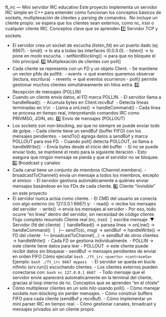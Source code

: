 ft_irc — Mini servidor IRC educativo
Este proyecto implementa un servidor IRC simple en C++ para entender cómo funcionan los conceptos básicos de sockets, multiplexación de clientes y parsing de comandos.  No incluye un cliente propio: se espera que los clientes sean externos, como nc, irssi o cualquier cliente IRC.
Conceptos clave que se aprenden
1️⃣ Servidor TCP y sockets
- El servidor crea un socket de escucha (listen_fd) en un puerto dado (ej: 6667). - bind() → lo ata a todas las interfaces (0.0.0.0). - listen() → lo pone en modo escucha. - setNonBlocking() → para que no bloquee el hilo principal.
2️⃣ Multiplexación de clientes con poll()
- Cada cliente se representa con un FD y un objeto Client. - Se mantiene un vector pfds de pollfd:   - events → qué eventos queremos observar (lectura, escritura)   - revents → qué eventos ocurrieron - poll() permite gestionar muchos clientes simultáneamente sin hilos extra.
3️⃣ Recepción de mensajes (POLLIN)
- Cuando un cliente envía datos, el FD marca POLLIN. - El servidor llama a handleRead():   - Acumula bytes en Client.recvBuf   - Detecta líneas terminadas en \r\n   - Llama a onLine() → handleCommand() - Cada línea se procesa en tiempo real, interpretando comandos IRC como PRIVMSG, JOIN, etc.
4️⃣ Envío de mensajes (POLLOUT)
- Los sockets son non-blocking, así que no siempre se puede enviar todo de golpe. - Cada cliente tiene un sendBuf (buffer FIFO) con los mensajes pendientes. - sendTo() agrega datos a sendBuf y marca POLLOUT para ese FD. - Cuando poll() detecta POLLOUT, se llama a handleWrite():   - Envía bytes desde el inicio del buffer   - Si no se puede enviar todo, se mantiene el resto para la siguiente iteración - Esto asegura que ningún mensaje se pierda y que el servidor no se bloquee.
5️⃣ Broadcast y canales
- Cada canal tiene un conjunto de miembros (Channel.members). - broadcastToChannel() envía un mensaje a todos los miembros, excepto el emisor. - El servidor gestiona automáticamente a quiénes enviar mensajes basándose en los FDs de cada cliente.
6️⃣ Cliente “invisible” en este proyecto
- El servidor nunca actúa como cliente. - El CMD del usuario se conecta con algo externo (nc 127.0.0.1 6667) y:   - read() → recibe los mensajes del servidor   - write() → envía los mensajes al servidor - Por eso, todo ocurre “en línea” dentro del servidor, sin necesidad de código cliente.
Flujo completo resumido
Cliente real (nc, irssi)         │ escribe mensaje         ▼ Servidor (fd del cliente)         │ handleRead() → parsea línea → onLine() → handleCommand()         │         ├─ sendTo(c, msg) → sendBuf → handleWrite() → FD del cliente         └─ broadcastToChannel(...) → sendBuf de otros clientes → handleWrite()  - Cada FD se gestiona individualmente. - POLLIN → este cliente tiene datos para leer - POLLOUT → este cliente puede recibir datos sin bloquear - sendBuf → mensajes pendientes de enviar en orden FIFO
Cómo ejecutar
```bash ./ft_irc <puerto> <contraseña> ```  Ejemplo: ```bash ./ft_irc 6667 mypass ```  - El servidor se queda en bucle infinito (srv.run()) escuchando clientes. - Los clientes externos pueden conectarse con: ```bash nc 127.0.0.1 6667 ``` - Todo mensaje que el servidor envíe aparecerá automáticamente en la terminal del cliente, gracias al loop interno de nc.
Conceptos que se aprenden “en el chiste”
- Cómo multiplexar clientes en un solo hilo usando poll(). - Cómo manejar sockets non-blocking sin perder mensajes. - Cómo construir buffers FIFO para cada cliente (sendBuf y recvBuf). - Cómo implementar un mini parser IRC en tiempo real. - Cómo gestionar canales, broadcast y mensajes privados sin un cliente propio.
